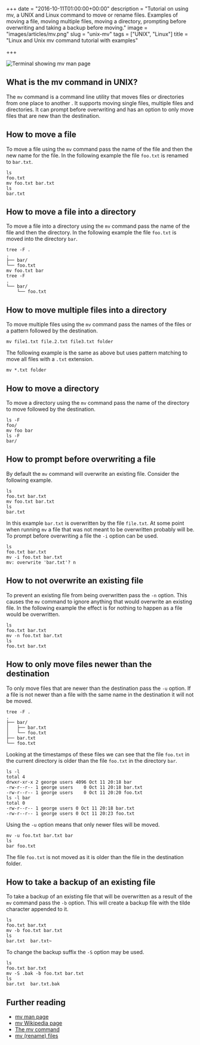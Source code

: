 +++
date = "2016-10-11T01:00:00+00:00"
description = "Tutorial on using mv, a UNIX and Linux command to move or rename files. Examples of moving a file, moving multiple files, moving a directory, prompting before overwriting and taking a backup before moving."
image = "images/articles/mv.png"
slug = "unix-mv"
tags = ["UNIX", "Linux"]
title = "Linux and Unix mv command tutorial with examples"

+++

![Terminal showing mv man page][2]

## What is the mv command in UNIX?

The `mv` command is a command line utility that moves files or directories from one place to another . It supports moving single files, multiple files and directories. It can prompt before overwriting and has an option to only move files that are new than the destination. 

## How to move a file

To move a file using the `mv` command pass the name of the file and then the new name for the file. In the following example the file `foo.txt` is renamed to `bar.txt`.

    ls
    foo.txt
    mv foo.txt bar.txt
    ls 
    bar.txt


## How to move a file into a directory

To move a file into a directory using the `mv` command pass the name of the file and then the directory. In the following example the file `foo.txt` is moved into the directory `bar`.

    tree -F .
    .
    ├── bar/
    └── foo.txt
    mv foo.txt bar
    tree -F 
    .
    └── bar/
        └── foo.txt

## How to move multiple files into a directory

To move multiple files using the `mv` command pass the names of the files or a pattern followed by the destination.

    mv file1.txt file.2.txt file3.txt folder

The following example is the same as above but uses pattern matching to move all files with a `.txt` extension. 

    mv *.txt folder

## How to move a directory

To move a directory using the `mv` command pass the name of the directory to move followed by the destination.

    ls -F 
    foo/
    mv foo bar
    ls -F
    bar/

## How to prompt before overwriting a file

By default the `mv` command will overwrite an existing file. Consider the following example.

    ls 
    foo.txt bar.txt
    mv foo.txt bar.txt
    ls
    bar.txt

In this example `bar.txt` is overwritten by the file `file.txt`. At some point when running `mv` a file that was not meant to be overwritten probably will be. To prompt before overwriting a file the `-i` option can be used.

    ls 
    foo.txt bar.txt
    mv -i foo.txt bar.txt
    mv: overwrite 'bar.txt'? n

## How to not overwrite an existing file

To prevent an existing file from being overwritten pass the `-n` option. This causes the `mv` command to ignore anything that would overwrite an existing file. In the following example the effect is for nothing to happen as a file would be overwritten.

    ls 
    foo.txt bar.txt
    mv -n foo.txt bar.txt
    ls
    foo.txt bar.txt

## How to only move files newer than the destination

To only move files that are newer than the destination pass the `-u` option. If a file is not newer than a file with the same name in the destination it will not be moved.

    tree -F .
    .
    ├── bar/
    │   ├── bar.txt
    │   └── foo.txt
    ├── bar.txt
    └── foo.txt

Looking at the timestamps of these files we can see that the file `foo.txt` in the current directory is older than the file `foo.txt` in the directory `bar`.

    ls -l
    total 4
    drwxr-xr-x 2 george users 4096 Oct 11 20:18 bar
    -rw-r--r-- 1 george users    0 Oct 11 20:18 bar.txt
    -rw-r--r-- 1 george users    0 Oct 11 20:20 foo.txt
    ls -l bar
    total 0
    -rw-r--r-- 1 george users 0 Oct 11 20:18 bar.txt
    -rw-r--r-- 1 george users 0 Oct 11 20:23 foo.txt

Using the `-u` option means that only newer files will be moved.

    mv -u foo.txt bar.txt bar
    ls 
    bar foo.txt

The file `foo.txt` is not moved as it is older than the file in the destination folder.

## How to take a backup of an existing file

To take a backup of an existing file that will be overwritten as a result of the `mv` command pass the `-b` option. This will create a backup file with the tilde character appended to it.

    ls 
    foo.txt bar.txt
    mv -b foo.txt bar.txt
    ls
    bar.txt  bar.txt~

To change the backup suffix the `-S` option may be used. 

    ls 
    foo.txt bar.txt
    mv -S .bak -b foo.txt bar.txt
    ls
    bar.txt  bar.txt.bak

## Further reading 
* [mv man page][1]
* [mv Wikipedia page][3]
* [The mv command][4]
* [mv (rename) files][5]

[1]: http://linux.die.net/man/1/mv
[2]: /images/articles/mv.png "Linux and Unix mv command"
[3]: https://en.wikipedia.org/wiki/Mv
[4]: http://linfo.org/mv.html
[5]: https://www.gnu.org/software/coreutils/manual/coreutils.html#mv-invocation
